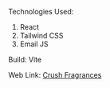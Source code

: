 Technologies Used:

1. React
2. Tailwind CSS
3. Email JS

Build:
Vite

Web Link:
[Crush Fragrances](https://crushfragrances.netlify.app/)
